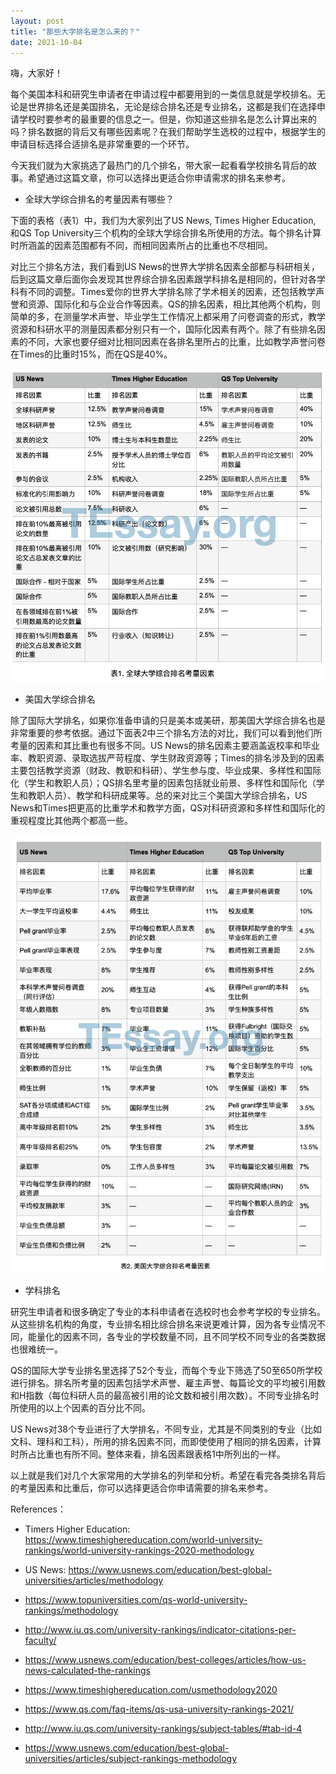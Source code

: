 ```yaml
---
layout: post
title: "那些大学排名是怎么来的？"
date: 2021-10-04
---
```


嗨，大家好！

每个美国本科和研究生申请者在申请过程中都要用到的一类信息就是学校排名。无论是世界排名还是美国排名，无论是综合排名还是专业排名，这都是我们在选择申请学校时要参考的最重要的信息之一。但是，你知道这些排名是怎么计算出来的吗？排名数据的背后又有哪些因素呢？在我们帮助学生选校的过程中，根据学生的申请目标选择合适排名是非常重要的一个环节。

今天我们就为大家挑选了最热门的几个排名，带大家一起看看学校排名背后的故事。希望通过这篇文章，你可以选择出更适合你申请需求的排名来参考。

+ 全球大学综合排名的考量因素有哪些？

下面的表格（表1）中，我们为大家列出了US News, Times Higher Education, 和QS Top University三个机构的全球大学综合排名所使用的方法。每个排名计算时所涵盖的因素范围都有不同，而相同因素所占的比重也不尽相同。

对比三个排名方法，我们看到US News的世界大学排名因素全部都与科研相关，后到这篇文章后面你会发现其世界综合排名因素跟学科排名是相同的，但针对各学科有不同的调整。Times爱你的世界大学排名除了学术相关的因素，还包括教学声誉和资源、国际化和与企业合作等因素。QS的排名因素，相比其他两个机构，则简单的多，在测量学术声誉、毕业学生工作情况上都采用了问卷调查的形式，教学资源和科研水平的测量因素都分别只有一个，国际化因素有两个。除了有些排名因素的不同，大家也要仔细对比相同因素在各排名里所占的比重，比如教学声誉问卷在Times的比重时15%，而在QS是40%。

![Table 1. International Ranking Factors](/assets/images/international_ranking_factors.png)


+ 美国大学综合排名

除了国际大学排名，如果你准备申请的只是美本或美研，那美国大学综合排名也是非常重要的参考依据。通过下面表2中三个排名方法的对比，我们可以看到他们所考量的因素和其比重也有很多不同。US News的排名因素主要涵盖返校率和毕业率、教职资源、录取选拔严苛程度、学生财政资源等；Times的排名涉及到的因素主要包括教学资源（财政、教职和科研）、学生参与度、毕业成果、多样性和国际化（学生和教职人员）；QS排名里考量的因素包括就业前景、多样性和国际化（学生和教职人员）、教学和科研成果等。总的来对比三个美国大学综合排名，US News和Times把更高的比重学术和教学方面，QS对科研资源和多样性和国际化的重视程度比其他两个都高一些。

![Table 2. American Ranking Factors](/assets/images/american_ranking_factors.png)

+ 学科排名

研究生申请者和很多确定了专业的本科申请者在选校时也会参考学校的专业排名。从这些排名机构的角度，专业排名相比综合排名来说更难计算，因为各专业情况不同，能量化的因素不同，各专业的学校数量不同，且不同学校不同专业的各类数据也很难统一。

QS的国际大学专业排名里选择了52个专业，而每个专业下筛选了50至650所学校进行排名。排名所考量的因素包括学术声誉、雇主声誉、每篇论文的平均被引用数和H指数（每位科研人员的最高被引用的论文数和被引用次数）。不同专业排名时所使用的以上个因素的百分比不同。

US News对38个专业进行了大学排名，不同专业，尤其是不同类别的专业（比如文科、理科和工科），所用的排名因素不同，而即使使用了相同的排名因素，计算时所占比重也有所不同。整体来看，排名因素跟表格1中所列出的一样。

以上就是我们对几个大家常用的大学排名的列举和分析。希望在看完各类排名背后的考量因素和比重后，你可以选择更适合你申请需要的排名来参考。




References：

+ Timers Higher Education: https://www.timeshighereducation.com/world-university-rankings/world-university-rankings-2020-methodology

+ US News: https://www.usnews.com/education/best-global-universities/articles/methodology

+ https://www.topuniversities.com/qs-world-university-rankings/methodology

+ http://www.iu.qs.com/university-rankings/indicator-citations-per-faculty/

+ https://www.usnews.com/education/best-colleges/articles/how-us-news-calculated-the-rankings

+ https://www.timeshighereducation.com/usmethodology2020

+ https://www.qs.com/faq-items/qs-usa-university-rankings-2021/

+ http://www.iu.qs.com/university-rankings/subject-tables/#tab-id-4

+ https://www.usnews.com/education/best-global-universities/articles/subject-rankings-methodology
